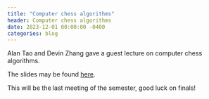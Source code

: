 ```yaml
---
title: "Computer chess algorithms"
header: Computer chess algorithms
date: 2023-12-01 00:00:00 -0400
categories: blog
---
```


Alan Tao and Devin Zhang gave a guest lecture on computer chess algorithms.

The slides may be found
[here](https://docs.google.com/presentation/d/1Hi8JKW7kWvvtQ0fAnUw5B_zV3TbeY5_Kx1ophBKq0Cs/).

This will be the last meeting of the semester, good luck on finals!
